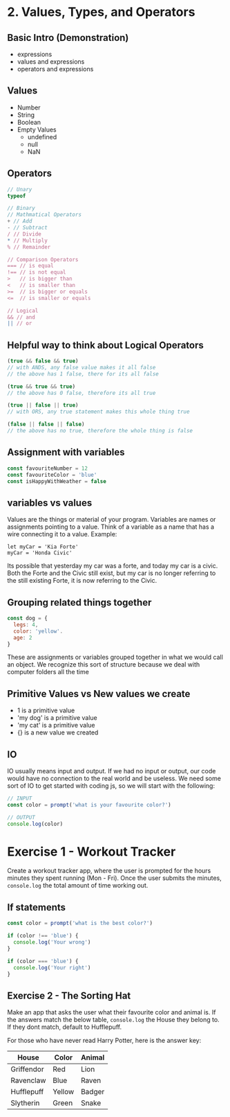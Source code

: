 # 2. Values, Types, and Operators

## Basic Intro (Demonstration)

-   expressions
-   values and expressions
-   operators and expressions

## Values
- Number
- String
- Boolean
- Empty Values
  - undefined
  - null
  - NaN
  
   
## Operators
```js
// Unary
typeof

// Binary
// Mathmatical Operators
+ // Add
- // Subtract
/ // Divide
* // Multiply
% // Remainder

// Comparison Operators
=== // is equal
!== // is not equal
>   // is bigger than
<   // is smaller than
>=  // is bigger or equals
<=  // is smaller or equals

// Logical
&& // and
|| // or
```

## Helpful way to think about Logical Operators

```js
(true && false && true)
// with ANDS, any false value makes it all false
// the above has 1 false, there for its all false

(true && true && true)
// the above has 0 false, therefore its all true

(true || false || true)
// with ORS, any true statement makes this whole thing true

(false || false || false)
// the above has no true, therefore the whole thing is false

```

## Assignment with variables

```js
const favouriteNumber = 12
const favouriteColor = 'blue'
const isHappyWithWeather = false
```

## variables vs values
Values are the things or material of your program.
Variables are names or assignments pointing to a value.
Think of a variable as a name that has a wire connecting it to a value.
Example:
```
let myCar = 'Kia Forte'
myCar = 'Honda Civic'
```
Its possible that yesterday my car was a forte, and today my car is a civic. Both the Forte and the Civic still exist, but my car is no longer referring to the still existing Forte, it is now referring to the Civic.

## Grouping related things together
```js
const dog = {
  legs: 4,
  color: 'yellow'.
  age: 2
}
```
These are assignments or variables grouped together in what we would call an object.
We recognize this sort of structure because we deal with computer folders all the time

## Primitive Values vs New values we create

- 1 is a primitive value
- 'my dog' is a primitive value
- 'my cat' is a primitive value
- {} is a new value we created


## IO
IO usually means input and output. If we had no input or output, our code would have no connection to the real world and be useless. We need some sort of IO to get started with coding js, so we will start with the following:
```js
// INPUT
const color = prompt('what is your favourite color?')

// OUTPUT
console.log(color)

```

# Exercise 1 - Workout Tracker
Create a workout tracker app, where the user is prompted for the hours minutes they spent running (Mon - Fri).
Once the user submits the minutes, `console.log` the total amount of time working out.



## If statements

```js
const color = prompt('what is the best color?')

if (color !== 'blue') {
  console.log('Your wrong')
}

if (color === 'blue') {
  console.log('Your right')
}
```

## Exercise 2 - The Sorting Hat

Make an app that asks the user what their favourite color and animal is.
If the answers match the below table, `console.log` the House they belong to.
If they dont match, default to Hufflepuff.

For those who have never read Harry Potter, here is the answer key:

| House      | Color  | Animal |
| ---------- | ------ | ------ |
| Griffendor | Red    | Lion   |
| Ravenclaw  | Blue   | Raven  |
| Hufflepuff | Yellow | Badger |
| Slytherin  | Green  | Snake  |
